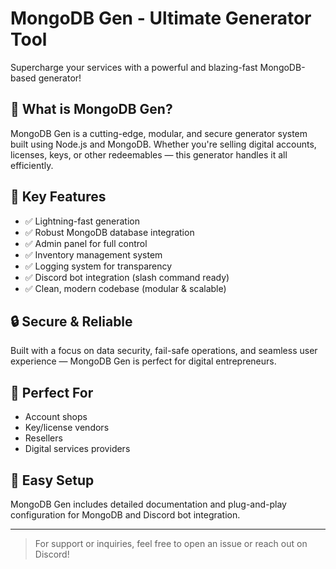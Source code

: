 # MongoDB Gen - Ultimate Generator Tool

Supercharge your services with a powerful and blazing-fast MongoDB-based generator!

## 🔹 What is MongoDB Gen?

MongoDB Gen is a cutting-edge, modular, and secure generator system built using Node.js and MongoDB. Whether you're selling digital accounts, licenses, keys, or other redeemables — this generator handles it all efficiently.

## 🔧 Key Features

* ✅ Lightning-fast generation
* ✅ Robust MongoDB database integration
* ✅ Admin panel for full control
* ✅ Inventory management system
* ✅ Logging system for transparency
* ✅ Discord bot integration (slash command ready)
* ✅ Clean, modern codebase (modular & scalable)

## 🔒 Secure & Reliable

Built with a focus on data security, fail-safe operations, and seamless user experience — MongoDB Gen is perfect for digital entrepreneurs.

## 💼 Perfect For

* Account shops
* Key/license vendors
* Resellers
* Digital services providers

## 🧠 Easy Setup

MongoDB Gen includes detailed documentation and plug-and-play configuration for MongoDB and Discord bot integration.

---

> For support or inquiries, feel free to open an issue or reach out on Discord!
